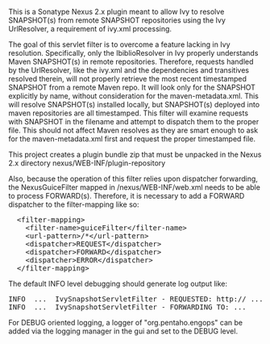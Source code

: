 This is a Sonatype Nexus 2.x plugin meant to allow Ivy to resolve SNAPSHOT(s) from remote SNAPSHOT repositories using the Ivy
UrlResolver, a requirement of ivy.xml processing.

The goal of this servlet filter is to overcome a feature lacking in Ivy resolution.  Specifically, only the IbiblioResolver in
Ivy properly understands Maven SNAPSHOT(s) in remote repositories.  Therefore, requests handled by the UrlResolver, like the
ivy.xml and the dependencies and transitives resolved therein, will not properly retrieve the most recent timestamped SNAPSHOT from a
remote Maven repo.  It will look only for the SNAPSHOT explicitly by name, without consideration for the maven-metadata.xml.  This will
resolve SNAPSHOT(s) installed locally, but SNAPSHOT(s) deployed into maven repositories are all timestamped.  This
filter will examine requests with SNAPSHOT in the filename and attempt to dispatch them to the proper file.  This should
not affect Maven resolves as they are smart enough to ask for the maven-metadata.xml first and request the proper
timestamped file.

This project creates a plugin bundle zip that must be unpacked in the Nexus 2.x directory nexus/WEB-INF/plugin-repository

Also, because the operation of this filter relies upon dispatcher forwarding, the NexusGuiceFilter mapped in /nexus/WEB-INF/web.xml
needs to be able to process FORWARD(s).  Therefore, it is necessary to add a FORWARD dispatcher to the filter-mapping like so:

<pre>
  &lt;filter-mapping&gt;
    &lt;filter-name&gt;guiceFilter&lt;/filter-name&gt;
    &lt;url-pattern&gt;/*&lt;/url-pattern&gt;
    &lt;dispatcher&gt;REQUEST&lt;/dispatcher&gt;
    &lt;dispatcher&gt;FORWARD&lt;/dispatcher&gt;
    &lt;dispatcher&gt;ERROR&lt;/dispatcher&gt;
  &lt;/filter-mapping&gt;
</pre>

The default INFO level debugging should generate log output like:

<pre>
INFO  ...  IvySnapshotServletFilter - REQUESTED: http:// ... /report-designer-ext-toc-6.1-SNAPSHOT.ivy.xml
INFO  ...  IvySnapshotServletFilter - FORWARDING TO: ...     /report-designer-ext-toc-6.1-20160803.134911-964.ivy.xml
</pre>

For DEBUG oriented logging, a logger of "org.pentaho.engops" can be added via the logging manager in the gui and set to the
DEBUG level.